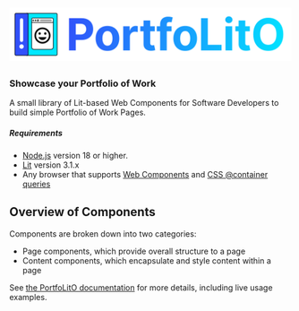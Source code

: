 # <a href="https://portfolito.js.org"><img alt="PortfoLitO" src="https://raw.githubusercontent.com/sleelin/portfolito/f7025d621e24548cd254b24c662029dd023662da/docs/public/logo-text.svg" width="512" /></a>

### Showcase your Portfolio of Work

A small library of Lit-based Web Components for Software Developers to build simple Portfolio of Work Pages.

##### Requirements

- [Node.js](https://nodejs.org/) version 18 or higher.
- [Lit](https://lit.dev/) version 3.1.x
- Any browser that supports [Web Components](https://www.webcomponents.org/) and [CSS @container queries](https://developer.mozilla.org/en-US/docs/Web/CSS/@container)

## Overview of Components

Components are broken down into two categories:
- Page components, which provide overall structure to a page
- Content components, which encapsulate and style content within a page

See [the PortfoLitO documentation](https://portfolito.js.org/components/) for more details, including live usage examples.